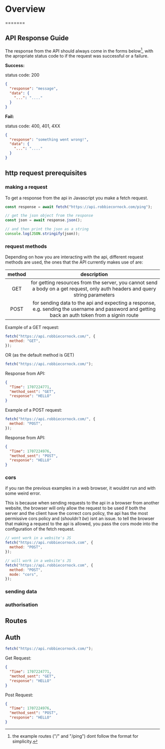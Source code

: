 # Overview

=======

## API Response Guide

The response from the API should always come in the forms below[^note], with the apropriate status code to if the request was successful or a failure.

**Success:**

status code: 200

```json
{
  "response": "message",
  "data": {
    "...": "...."
  }
}
```

**Fail:**

status code: 400, 401, 4XX

```json
{
  "response": "something went wrong!",
  "data": {
    "...": "...."
  }
}
```

## http request prerequisites

### making a request

To get a response from the api in Javascript you make a fetch request.

```javascript
const response = await fetch("https://api.robbiecornock.com/ping");
```

```javascript
// get the json object from the response
const json = await response.json();

// and then print the json as a string
console.log(JSON.stringify(json));
```

### request methods

Depending on how you are interacting with the api, different request methods are used,
the ones that the API currently makes use of are:

| method |                                                                   description                                                                   |
| :----: | :---------------------------------------------------------------------------------------------------------------------------------------------: |
|  GET   |          for getting resources from the server, you cannot send a body on a get request, only auth headers and query string parameters          |
|  POST  | for sending data to the api and expecting a response, e.g. sending the username and password and getting back an auth token from a signin route |

Example of a GET request:

```javascript
fetch("https://api.robbiecornock.com/", {
  method: "GET",
});
```

OR (as the default method is GET)

```javascript
fetch("https://api.robbiecornock.com/");
```

Response from API:

```json
{
  "Time": 1707224771,
  "method_sent": "GET",
  "response": "HELLO"
}
```

Example of a POST request:

```javascript
fetch("https://api.robbiecornock.com/", {
  method: "POST",
});
```

Response from API:

```json
{
  "Time": 1707224976,
  "method_sent": "POST",
  "response": "HELLO"
}
```

### cors

if you ran the previous examples in a web browser, it wouldnt run and with some weird error.

This is because when sending requests to the api in a browser from another website,
the browser will only allow the request to be used if both the server and the client have the correct cors policy,
the api has the most permissive cors policy and (_shouldn't be_) isnt an issue.
to tell the browser that making a request to the api is allowed, you pass the cors mode into the configuration of the fetch request.

```javascript
// wont work in a website's JS
fetch("https://api.robbiecornock.com", {
  method: "POST",
});
```

```javascript
// will work in a website's JS
fetch("https://api.robbiecornock.com", {
  method: "POST",
  mode: "cors",
});
```

### sending data

### authorisation

## Routes

## Auth

```javascript
fetch("https://api.robbiecornock.com/");
```

Get Request:

```json
{
  "Time": 1707224771,
  "method_sent": "GET",
  "response": "HELLO"
}
```

Post Request:

```json
{
  "Time": 1707224976,
  "method_sent": "POST",
  "response": "HELLO"
}
```

[^note]: the example routes ("/" and "/ping") dont follow the format for simplicity.
